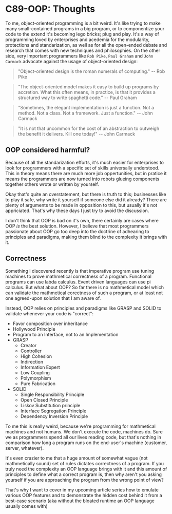 # C89-OOP: Thoughts

To me, object-oriented programming is a bit weird. It's like trying to make
many small-contained programs in a big program, or to componentize your code to
the extend it's becoming lego bricks; plug and play. It's a way of programming
loved by enterprises and acedemia for the modularity, protections and
standarization, as well as for all the open-ended debate and research that
comes with new techniques and philosophies. On the other side, very important
programmers like `Rob Pike`, `Paul Graham` and `John Carmack`
advocate against the usage of object-oriented design:

> "Object-oriented design is the roman numerals of computing." -- Rob Pike

> "The object-oriented model makes it easy to build up programs by accretion.
> What this often means, in practice, is that it provides a structured way to
> write spaghetti code." -- Paul Graham

> "Sometimes, the elegant implementation is just a function. Not a method. Not
> a class. Not a framework. Just a function." -- John Carmack

> "It is not that uncommon for the cost of an abstraction to outweigh the
> benefit it delivers. Kill one today!" -- John Carmack

## OOP considered harmful?

Because of all the standarization efforts, it's much easier for enterprises to
look for programmers with a specific set of skills universally understood. This
in theory means there are much more job oppertunities, but in pratice it means
the programmers are now turned into robots glueing components together others
wrote or written by yourself.

Okay that's quite an overstatement, but there is truth to this; businesses like
to play it safe, why write it yourself if someone else did it already? There
are plenty of arguments to be made in opposition to this, but usually it's not
appriciated. That's why these days I just try to avoid the discussion.

I don't think that OOP is bad on it's own, there certainly are cases where OOP
_is_ the best solution. However, I believe that most programmers passionate
about OOP go too deep into the doctrine of adhearing to principles and
paradigms, making them blind to the complexity it brings with it.

## Correctness

Something I discovered recently is that imperative program use tuning machines
to prove mathmetical correctness of a program. Functional programs can use
labda calculus. Event driven languages can use pi calculus. But what about OOP?
So far there is no mathmetical model which can validate the mathmetical
corectness of such a program, or at least not one agreed-upon solution that I
am aware of.

Instead, OOP relies on principles and paradigms like GRASP and SOLID to
validate whenever your code is "correct":

- Favor composition over inheritance
- Hollywood Principle
- Program to an Interface, not to an Implementation
- GRASP
    - Creator
    - Controller
    - High Cohesion
    - Indirection
    - Information Expert
    - Low Coupling
    - Polymorphism
    - Pure Fabrication
- SOLID
    - Single Responsibility Principle
    - Open Closed Principle
    - Liskov Substitution principle
    - Interface Segregation Principle
    - Dependency Inversion Principle

To me this is really weird, because we're programming for mathmetical machines
and not humans. We don't execute the code, machines do. Sure we as programmers
spend all our lives reading code, but that's nothing in comparison how long a
program runs on the end-user's machine (customer, server, whatever).

It's even crazier to me that a huge amount of somewhat vague (not mathmetically
sound) set of rules dictates correctness of a program. If you truly need the
complexity an OOP language brings with it and this amount of principles to
define what a correct program is, then why aren't you asking yourself if you
are approaching the program from the wrong point of view?

That's why I want to cover in my upcoming article series how to emulate various
OOP features and to demonstrate the hidden cost behind it from a best-case
scenario (aka without the bloated runtime an OOP language usually comes with)
